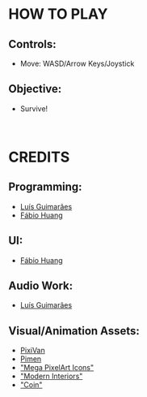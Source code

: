 # HOW TO PLAY
## Controls:
- Move: WASD/Arrow Keys/Joystick

## Objective:
- Survive!

</br>

# CREDITS
## Programming:
- [Luís Guimarães](https://luismrguimaraes.github.io/)
- [Fábio Huang](https://github.com/FabioMiguel2000)
## UI:
- [Fábio Huang](https://github.com/FabioMiguel2000)
## Audio Work:
- [Luís Guimarães](https://luismrguimaraes.github.io/)
## Visual/Animation Assets:
- [PixiVan](https://pixivan.itch.io/)
- [Pimen](https://pimen.itch.io/)
- ["Mega PixelArt Icons"](https://poloviiinkin.itch.io/mega-pixel-art-32x32-px-icons-sprite-sheet)
- ["Modern Interiors"](https://limezu.itch.io/moderninteriors/devlog/244045/free-version-overview-18042021-update)
- ["Coin"](https://www.pixilart.com/art/coin-sprite-sheet-c7f297523ce57fc)
